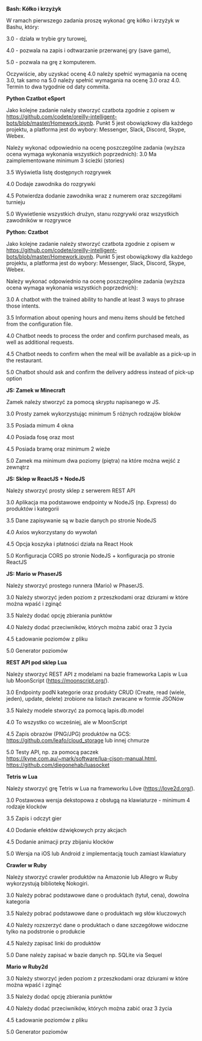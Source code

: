 **Bash: Kółko i krzyżyk**

W ramach pierwszego zadania proszę wykonać grę kółko i krzyżyk w Bashu, który:

3.0 - działa w trybie gry turowej,

4.0 - pozwala na zapis i odtwarzanie przerwanej gry (save game),

5.0 - pozwala na grę z komputerem.

Oczywiście, aby uzyskać ocenę 4.0 należy spełnić wymagania na ocenę 3.0, tak samo na 5.0 należy spełnić wymagania na ocenę 3.0 oraz 4.0. Termin to dwa tygodnie od daty commita.


**Python Czatbot eSport**

Jako kolejne zadanie należy stworzyć czatbota zgodnie z opisem w https://github.com/codete/oreilly-intelligent-bots/blob/master/Homework.ipynb. Punkt 5 jest obowiązkowy dla każdego projektu, a platforma jest do wybory: Messenger, Slack, Discord, Skype, Webex.

Należy wykonać odpowiednio na ocenę poszczególne zadania (wyższa ocena wymaga wykonania wszystkich poprzednich):
3.0 Ma zaimplementowane minimum 3 ścieżki (stories)

3.5 Wyświetla listę dostępnych rozgrywek

4.0 Dodaje zawodnika do rozgrywki 

4.5 Potwierdza dodanie zawodnika wraz z numerem oraz szczegółami turnieju

5.0 Wywietlenie wszystkich drużyn, stanu rozgrywki oraz wszystkich zawodników w rozgrywce

**Python: Czatbot**

Jako kolejne zadanie należy stworzyć czatbota zgodnie z opisem w https://github.com/codete/oreilly-intelligent-bots/blob/master/Homework.ipynb. Punkt 5 jest obowiązkowy dla każdego projektu, a platforma jest do wybory: Messenger, Slack, Discord, Skype, Webex.

Należy wykonać odpowiednio na ocenę poszczególne zadania (wyższa ocena wymaga wykonania wszystkich poprzednich):

3.0 A chatbot with the trained ability to handle at least 3 ways to phrase those intents.

3.5 Information about opening hours and menu items should be fetched from the configuration file.

4.0 Chatbot needs to process the order and confirm purchased meals, as well as additional requests.

4.5 Chatbot needs to confirm when the meal will be available as a pick-up in the restaurant.

5.0 Chatbot should ask and confirm the delivery address instead of pick-up option 


**JS: Zamek w Minecraft**

Zamek należy stworzyć za pomocą skryptu napisanego w JS.

3.0 Prosty zamek wykorzystując minimum 5 różnych rodzajów bloków

3.5 Posiada mimum 4 okna

4.0 Posiada fosę oraz most

4.5 Posiada bramę oraz minimum 2 wieże

5.0 Zamek ma minimum dwa poziomy (piętra) na które można wejść z zewnątrz


**JS: Sklep w ReactJS + NodeJS**

Należy stworzyć prosty sklep z serwerem REST API

3.0 Aplikacja ma podstawowe endpointy w NodeJS (np. Express) do produktów i kategorii

3.5 Dane zapisywanie są w bazie danych po stronie NodeJS

4.0 Axios wykorzystany do wywołań

4.5 Opcja koszyka i płatności działa na React Hook

5.0 Konfiguracja CORS po stronie NodeJS + konfiguracja po stronie ReactJS


**JS: Mario w PhaserJS**

Należy stworzyć prostego runnera (Mario) w PhaserJS.

3.0 Należy stworzyć jeden poziom z przeszkodami oraz dziurami w które można wpaść i zginąć

3.5 Należy dodać opcję zbierania punktów

4.0 Należy dodać przeciwników, których można zabić oraz 3 życia

4.5 Ładowanie poziomów z pliku

5.0 Generator poziomów 


**REST API pod sklep Lua**

Należy stworzyć REST API z modelami na bazie frameworka Lapis w Lua lub MoonScript (https://moonscript.org/). 

3.0 Endpointy podN kategorie oraz produkty CRUD (Create, read (wiele, jeden), update, delete) zrobione na listach zwracane w formie JSONów

3.5 Należy modele stworzyć za pomocą lapis.db.model

4.0 To wszystko co wcześniej, ale w MoonScript

4.5 Zapis obrazów (PNG/JPG) produktów na GCS: https://github.com/leafo/cloud_storage lub innej chmurze

5.0 Testy API, np. za pomocą paczek https://kyne.com.au/~mark/software/lua-cjson-manual.html, https://github.com/diegonehab/luasocket


**Tetris w Lua**

Należy stworzyć grę Tetris w Lua na frameworku Löve (https://love2d.org/). 

3.0 Postawowa wersja dekstopowa z obsługą na klawiaturze - minimum 4 rodzaje klocków

3.5 Zapis i odczyt gier

4.0 Dodanie efektów dźwiękowych przy akcjach

4.5 Dodanie animacji przy zbijaniu klocków

5.0 Wersja na iOS lub Android z implementacją touch zamiast klawiatury


**Crawler w Ruby**

Należy stworzyć crawler produktów na Amazonie lub Allegro w Ruby wykorzystują bibliotekę Nokogiri.

3.0 Należy pobrać podstawowe dane o produktach (tytuł, cena), dowolna kategoria

3.5 Należy pobrać podstawowe dane o produktach wg słów kluczowych

4.0 Należy rozszerzyć dane o produktach o dane szczegółowe widoczne tylko na podstronie o produkcie

4.5 Należy zapisać linki do produktów

5.0 Dane należy zapisać w bazie danych np. SQLite via Sequel


**Mario w Ruby2d**

3.0 Należy stworzyć jeden poziom z przeszkodami oraz dziurami w które można wpaść i zginąć

3.5 Należy dodać opcję zbierania punktów

4.0 Należy dodać przeciwników, których można zabić oraz 3 życia

4.5 Ładowanie poziomów z pliku

5.0 Generator poziomów 
